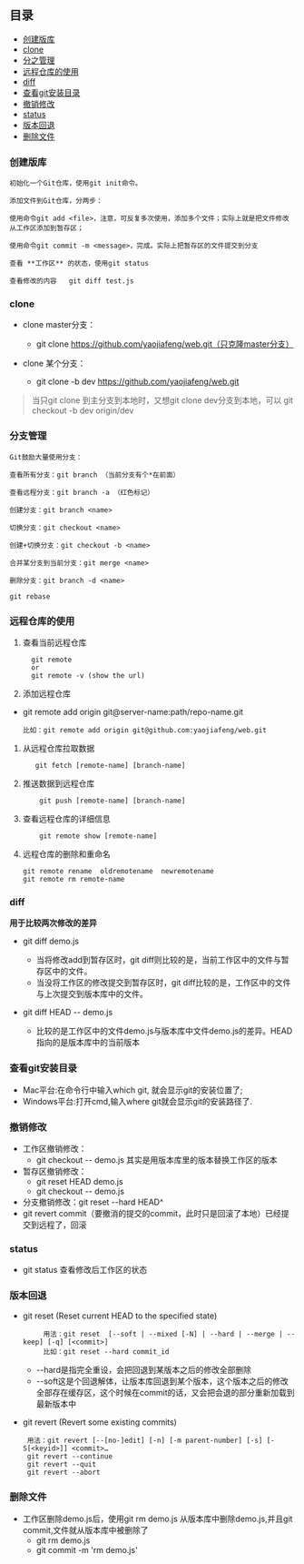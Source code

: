 ## 目录

- [创建版库](#创建版库)
- [clone](#clone)
- [分之管理](#分支管理)
- [远程仓库的使用](#远程仓库的使用)
- [diff](#diff)
- [查看git安装目录](#查看git安装目录)
- [撤销修改](#撤销修改)
- [status](#status)
- [版本回退](#版本回退)
- [删除文件](#删除文件)

### 创建版库

    初始化一个Git仓库，使用git init命令。
    
    添加文件到Git仓库，分两步：

    使用命令git add <file>，注意，可反复多次使用，添加多个文件；实际上就是把文件修改从工作区添加到暂存区；
    
    使用命令git commit -m <message>，完成。实际上把暂存区的文件提交到分支
    
    查看 **工作区** 的状态，使用git status
    
    查看修改的内容   git diff test.js
    
### clone

- clone master分支：
  - git clone https://github.com/yaojiafeng/web.git（只克隆master分支）

- clone 某个分支：
  - git clone -b  dev  https://github.com/yaojiafeng/web.git

> 当只git clone 到主分支到本地时，又想git clone dev分支到本地，可以 git checkout -b dev origin/dev 

### 分支管理
    Git鼓励大量使用分支：

    查看所有分支：git branch （当前分支有个*在前面）
    
    查看远程分支：git branch -a （红色标记）

    创建分支：git branch <name>

    切换分支：git checkout <name>

    创建+切换分支：git checkout -b <name>

    合并某分支到当前分支：git merge <name>

    删除分支：git branch -d <name>
    
    git rebase
    
 ### 远程仓库的使用
 
 1. 查看当前远程仓库
                    
          git remote 
          or
          git remote -v (show the url)
    
 1. 添加远程仓库

- git remote add origin git@server-name:path/repo-name.git

      比如：git remote add origin git@github.com:yaojiafeng/web.git
           
 1. 从远程仓库拉取数据
    
           git fetch [remote-name] [branch-name]
    
 1. 推送数据到远程仓库
 
            git push [remote-name] [branch-name]
    
 1. 查看远程仓库的详细信息
 
            git remote show [remote-name]
      
 1. 远程仓库的删除和重命名
  
        git remote rename  oldremotename  newremotename
        git remote rm remote-name
 ### diff

**用于比较两次修改的差异**

- git diff demo.js
  - 当将修改add到暂存区时，git diff则比较的是，当前工作区中的文件与暂存区中的文件。
  - 当没将工作区的修改提交到暂存区时，git diff比较的是，工作区中的文件与上次提交到版本库中的文件。

- git diff HEAD -- demo.js
  - 比较的是工作区中的文件demo.js与版本库中文件demo.js的差异。HEAD指向的是版本库中的当前版本

 ### 查看git安装目录
 - Mac平台:在命令行中输入which git, 就会显示git的安装位置了;
 - Windows平台:打开cmd,输入where git就会显示git的安装路径了.
 
 ### 撤销修改
 - 工作区撤销修改：
   - git checkout -- demo.js 其实是用版本库里的版本替换工作区的版本
 - 暂存区撤销修改：
   - git reset HEAD demo.js
   - git checkout -- demo.js
 - 分支撤销修改：git reset --hard HEAD^
 - git revert commit（要撤消的提交的commit，此时只是回滚了本地）已经提交到远程了，回滚
 
 ### status
 - git status 查看修改后工作区的状态
 
 ### 版本回退
 - git reset (Reset current HEAD to the specified state)
 
            用法：git reset  [--soft | --mixed [-N] | --hard | --merge | --keep] [-q] [<commit>]
            比如：git reset --hard commit_id
            
    - --hard是指完全重设，会把回退到某版本之后的修改全部删除
    - --soft这是个回退解体，让版本库回退到某个版本，这个版本之后的修改全部存在缓存区，这个时候在commit的话，又会把会退的部分重新加载到最新版本中
    
 - git revert (Revert some existing commits)
 
        用法：git revert [--[no-]edit] [-n] [-m parent-number] [-s] [-S[<keyid>]] <commit>…​
        git revert --continue
        git revert --quit
        git revert --abort
   
        
    

  

### 删除文件
- 工作区删除demo.js后，使用git rm demo.js 从版本库中删除demo.js,并且git commit,文件就从版本库中被删除了
  - git rm demo.js
  - git commit -m 'rm demo.js'
